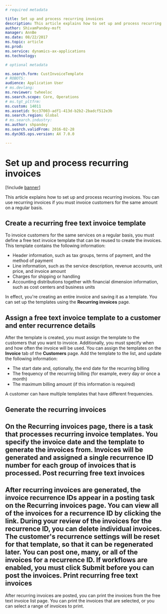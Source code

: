 ```yaml
---
# required metadata

title: Set up and process recurring invoices
description: This article explains how to set up and process recurring invoices. You can use recurring invoices if you must invoice customers for the same amount on a regular basis.
author: ShivamPandey-msft
manager: AnnBe
ms.date: 08/22/2017
ms.topic: article
ms.prod: 
ms.service: dynamics-ax-applications
ms.technology: 

# optional metadata

ms.search.form: CustInvoiceTemplate
# ROBOTS: 
audience: Application User
# ms.devlang: 
ms.reviewer: twheeloc
ms.search.scope: Core, Operations
# ms.tgt_pltfrm: 
ms.custom: 14011
ms.assetid: 9cc37003-adf1-413d-b2b2-2badcf512e3b
ms.search.region: Global
# ms.search.industry: 
ms.author: shpandey
ms.search.validFrom: 2016-02-28
ms.dyn365.ops.version: AX 7.0.0

---
```


# Set up and process recurring invoices

[!include [banner](../includes/banner.md)]

This article explains how to set up and process recurring invoices. You can use recurring invoices if you must invoice customers for the same amount on a regular basis.

Create a recurring free text invoice template
---------------------------------------------

To invoice customers for the same services on a regular basis, you must define a free text invoice template that can be reused to create the invoices. This template contains the following information:

-   Header information, such as tax groups, terms of payment, and the method of payment
-   Line information, such as the service description, revenue accounts, unit price, and invoice amount
-   Charges for shipping or handling
-   Accounting distributions together with financial dimension information, such as cost centers and business units

In effect, you're creating an entire invoice and saving it as a template. You can set up the templates using the **Recurring invoices** page.

## Assign a free text invoice template to a customer and enter recurrence details
After the template is created, you must assign the template to the customers that you want to invoice. Additionally, you must specify when and how often the invoice will be used. You can assign the templates on the **Invoice** tab of the **Customers** page. Add the template to the list, and update the following information:

-   The start date and, optionally, the end date for the recurring billing
-   The frequency of the recurring billing (for example, every day or once a month)
-   The maximum billing amount (if this information is required)

A customer can have multiple templates that have different frequencies.

## Generate the recurring invoices
On the **Recurring invoices** page, there is a task that processes recurring invoice templates. You specify the invoice date and the template to generate the invoices from. Invoices will be generated and assigned a single recurrence ID number for each group of invoices that is processed.
Post recurring free text invoices
---------------------------------

After recurring invoices are generated, the invoice recurrence IDs appear in a posting task on the **Recurring invoices** page. You can view all of the invoices for a recurrence ID by clicking the link. During your review of the invoices for the recurrence ID, you can delete individual invoices. The customer's recurrence settings will be reset for that template, so that it can be regenerated later. You can post one, many, or all of the invoices for a recurrence ID. If workflows are enabled, you must click **Submit** before you can post the invoices.
Print recurring free text invoices
----------------------------------

After recurring invoices are posted, you can print the invoices from the free text invoice list page. You can print the invoices that are selected, or you can select a range of invoices to print.



